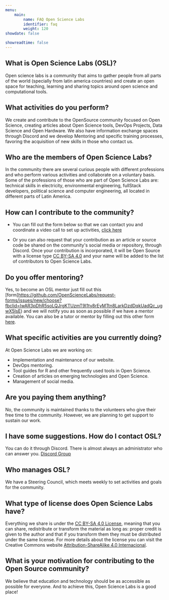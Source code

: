 ```yaml
---
menu:
    main:
        name: FAQ Open Science Labs
        identifier: faq
        weight: 120
showdate: false

showreadtime: false 
---
```



## What is Open Science Labs (OSL)?

Open science labs is a community that aims to gather people from all
parts of the world (specially from latin america countries) and create an
open space for teaching, learning and sharing topics around open science
and computational tools.

## What activities do you perform?

We create and contribute to the OpenSource community focused on Open
Science, creating articles about Open Science tools, DevOps Projects,
Data Science and Open Hardware. We also have information exchange spaces
through Discord and we develop Mentoring and specific training
processes, favoring the acquisition of new skills in those who contact
us.


## Who are the members of Open Science Labs?

In the community there are several curious people with different
professions and who perform various activities and collaborate on a
voluntary basis. Some of the professions of those who are part of Open
Science Labs are: technical skills in electricity, environmental
engineering, fullStack developers, political science and computer
engineering, all located in different parts of Latin America.


## How can I contribute to the community?

* You can fill out the form below so that we can contact you and
  coordinate a video call to set up activities,  [click
  here](https://github.com/OpenScienceLabs/request-forms/issues/new/choose?fbclid=IwAR3pDhR5soLQJrgKTUzmT9I1ty8rEyMTtn8LarkDzdDqkUadQc_ugwX5IsE)

* Or you can also request that your contribution as an article or source
  code be shared on the community's social media or repository,
  through Discord. Once your contribution is incorporated, it will be
  Open Source with a license type [CC BY-SA 4.0](https://creativecommons.org/licenses/by-sa/4.0/) and your name
  will be added to the list of contributors to Open Science Labs.


## Do you offer mentoring?

Yes, to become an OSL mentor just fill out this
[form]https://github.com/OpenScienceLabs/request-forms/issues/new/choose?fbclid=IwAR3pDhR5soLQJrgKTUzmT9I1ty8rEyMTtn8LarkDzdDqkUadQc_ugwX5IsE)
and we will notify you as soon as possible if we have a mentor
available. You can also be a tutor or mentor by filling out this other
form
[here](https://github.com/OpenScienceLabs/request-forms/issues/new/choose?fbclid=IwAR3pDhR5soLQJrgKTUzmT9I1ty8rEyMTtn8LarkDzdDqkUadQc_ugwX5IsE).


## What specific activities are you currently doing?

At Open Science Labs we are working on:

* Implementation and maintenance of our website.
* DevOps mentoring.
* Tool guides for R and other frequently used tools in Open Science.
* Creation of articles on emerging technologies and Open Science.
* Management of social media.

## Are you paying them anything?

No, the community is maintained thanks to the volunteers who give their
free time to the community. However, we are planning to get support to
sustain our work.

## I have some suggestions. How do I contact OSL?

You can do it through Discord. There is almost always an administrator
who can answer you. [Discord Group](http://discord.opensciencelabs.org/)

## Who manages OSL?

We have a Steering Council, which meets weekly to set activities and
goals for the community.


## What type of license does Open Science Labs have?

Everything we share is under the [CC BY-SA 4.0
License](https://creativecommons.org/licenses/by-sa/4.0/), meaning that
you can share, redistribute or transform the material as long as: proper
credit is given to the author and that if you transform them they must
be distributed under the same license. For more details about the
license you can visit the Creative Commons website
[Attribution-ShareAlike 4.0
Internacional](https://creativecommons.org/licenses/by-sa/4.0/).

## What is your motivation for contributing to the Open Source community?

We believe that education and technology should be as accessible as
possible for everyone. And to achieve this, Open Science Labs is a good
place!
